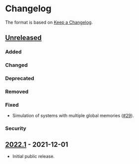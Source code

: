 # Changelog

The format is based on [Keep a Changelog](https://keepachangelog.com/en/1.0.0/).

## [Unreleased]
### Added
### Changed
### Deprecated
### Removed
### Fixed

- Simulation of systems with multiple global memories ([#29]).

### Security

[Unreleased]: https://github.com/intel/fpga-runtime-for-opencl/compare/v2022.1...HEAD
[#29]: https://github.com/intel/fpga-runtime-for-opencl/pull/29

## [2022.1] - 2021-12-01

- Initial public release.

[2022.1]: https://github.com/intel/fpga-runtime-for-opencl/releases/tag/v2022.1
